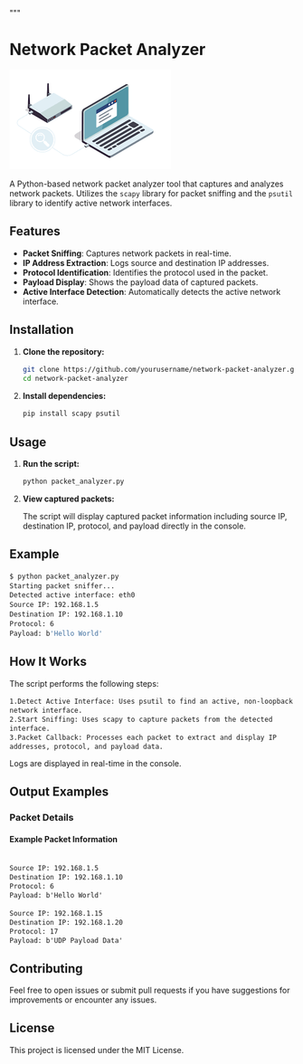 """
# Network Packet Analyzer
![Project Icon](icon.png)

A Python-based network packet analyzer tool that captures and analyzes network packets.
Utilizes the `scapy` library for packet sniffing and the `psutil` library to identify active network interfaces.

## Features

- **Packet Sniffing**: Captures network packets in real-time.
- **IP Address Extraction**: Logs source and destination IP addresses.
- **Protocol Identification**: Identifies the protocol used in the packet.
- **Payload Display**: Shows the payload data of captured packets.
- **Active Interface Detection**: Automatically detects the active network interface.

## Installation

1. **Clone the repository:**

    ```bash
    git clone https://github.com/yourusername/network-packet-analyzer.git
    cd network-packet-analyzer
    ```

2. **Install dependencies:**

    ```bash
    pip install scapy psutil
    ```

## Usage

1. **Run the script:**

    ```bash
    python packet_analyzer.py
    ```

2. **View captured packets:**

   The script will display captured packet information including source IP, destination IP, protocol, and payload directly in the console.

## Example

```bash
$ python packet_analyzer.py
Starting packet sniffer...
Detected active interface: eth0
Source IP: 192.168.1.5
Destination IP: 192.168.1.10
Protocol: 6
Payload: b'Hello World'
```
## How It Works

The script performs the following steps:

    1.Detect Active Interface: Uses psutil to find an active, non-loopback network interface.
    2.Start Sniffing: Uses scapy to capture packets from the detected interface.
    3.Packet Callback: Processes each packet to extract and display IP addresses, protocol, and payload data.

Logs are displayed in real-time in the console.

## Output Examples
### Packet Details
#### Example Packet Information

```plaintext

Source IP: 192.168.1.5
Destination IP: 192.168.1.10
Protocol: 6
Payload: b'Hello World'

Source IP: 192.168.1.15
Destination IP: 192.168.1.20
Protocol: 17
Payload: b'UDP Payload Data'
```

## Contributing

Feel free to open issues or submit pull requests if you have suggestions for improvements or encounter any issues.

## License

This project is licensed under the MIT License.

